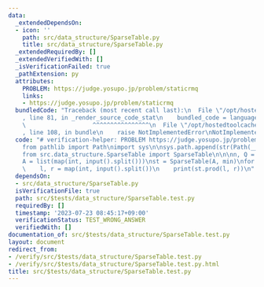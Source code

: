 ```yaml
---
data:
  _extendedDependsOn:
  - icon: ''
    path: src/data_structure/SparseTable.py
    title: src/data_structure/SparseTable.py
  _extendedRequiredBy: []
  _extendedVerifiedWith: []
  _isVerificationFailed: true
  _pathExtension: py
  attributes:
    PROBLEM: https://judge.yosupo.jp/problem/staticrmq
    links:
    - https://judge.yosupo.jp/problem/staticrmq
  bundledCode: "Traceback (most recent call last):\n  File \"/opt/hostedtoolcache/Python/3.11.4/x64/lib/python3.11/site-packages/onlinejudge_verify/documentation/build.py\"\
    , line 81, in _render_source_code_stat\n    bundled_code = language.bundle(\n\
    \                   ^^^^^^^^^^^^^^^^\n  File \"/opt/hostedtoolcache/Python/3.11.4/x64/lib/python3.11/site-packages/onlinejudge_verify/languages/python.py\"\
    , line 108, in bundle\n    raise NotImplementedError\nNotImplementedError\n"
  code: "# verification-helper: PROBLEM https://judge.yosupo.jp/problem/staticrmq\n\
    from pathlib import Path\nimport sys\n\nsys.path.append(str(Path(__file__).resolve().parent.parent.parent.parent))\n\
    from src.data_structure.SparseTable import SparseTable\n\n\nn, Q = map(int, input().split())\n\
    A = list(map(int, input().split()))\nst = SparseTable(A, min)\nfor _ in range(Q):\n\
    \    l, r = map(int, input().split())\n    print(st.prod(l, r))\n"
  dependsOn:
  - src/data_structure/SparseTable.py
  isVerificationFile: true
  path: src/$tests/data_structure/SparseTable.test.py
  requiredBy: []
  timestamp: '2023-07-23 08:45:17+09:00'
  verificationStatus: TEST_WRONG_ANSWER
  verifiedWith: []
documentation_of: src/$tests/data_structure/SparseTable.test.py
layout: document
redirect_from:
- /verify/src/$tests/data_structure/SparseTable.test.py
- /verify/src/$tests/data_structure/SparseTable.test.py.html
title: src/$tests/data_structure/SparseTable.test.py
---
```

